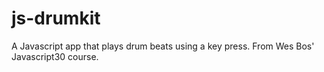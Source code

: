 # js-drumkit
A Javascript app that plays drum beats using a key press. From Wes Bos' Javascript30 course.
